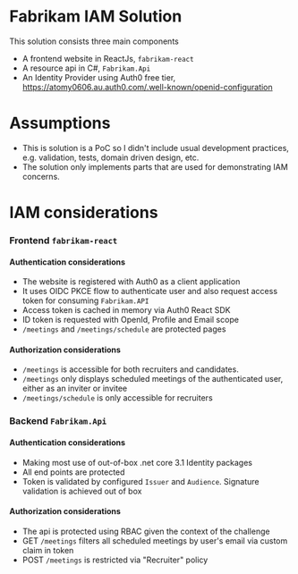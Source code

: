 # Fabrikam IAM Solution
This solution consists three main components
- A frontend website in ReactJs, `fabrikam-react`
- A resource api in C#, `Fabrikam.Api`
- An Identity Provider using Auth0 free tier, https://atomy0606.au.auth0.com/.well-known/openid-configuration

# Assumptions
- This is solution is a PoC so I didn't include usual development practices, e.g. validation, tests, domain driven design, etc.
- The solution only implements parts that are used for demonstrating IAM concerns. 

# IAM considerations
### Frontend `fabrikam-react`
#### Authentication considerations
- The website is registered with Auth0 as a client application
- It uses OIDC PKCE flow to authenticate user and also request access token for consuming `Fabrikam.API`
- Access token is cached in memory via Auth0 React SDK
- ID token is requested with OpenId, Profile and Email scope
- `/meetings` and `/meetings/schedule` are protected pages

#### Authorization considerations
- `/meetings` is accessible for both recruiters and candidates.
- `/meetings` only displays scheduled meetings of the authenticated user, either as an inviter or invitee
- `/meetings/schedule` is only accessible for recruiters

### Backend `Fabrikam.Api`
#### Authentication considerations
- Making most use of out-of-box .net core 3.1 Identity packages
- All end points are protected
- Token is validated by configured `Issuer` and `Audience`. Signature validation is achieved out of box

#### Authorization considerations
- The api is protected using RBAC given the context of the challenge
- GET `/meetings` filters all scheduled meetings by user's email via custom claim in token
- POST `/meetings` is restricted via "Recruiter" policy
